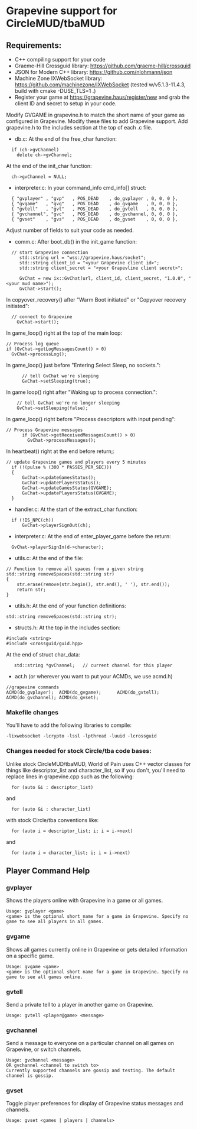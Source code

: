 # Grapevine support for CircleMUD/tbaMUD

## Requirements:
- C++ compiling support for your code
- Graeme-Hill Crossguid library: https://github.com/graeme-hill/crossguid
- JSON for Modern C++ library: https://github.com/nlohmann/json
- Machine Zone IXWebSocket library: https://github.com/machinezone/IXWebSocket (tested w/v5.1.3-11.4.3, build with cmake -DUSE_TLS=1 .)
- Register your game at https://grapevine.haus/register/new and grab the client ID and secret to setup in your code.

Modify GVGAME in grapevine.h to match the short name of your game as configured in Grapevine.
Modify these files to add Grapevine support. Add grapevine.h to the includes section at the top of each .c file.
* db.c:
At the end of the free_char function:
```
  if (ch->gvChannel)
    delete ch->gvChannel;
```   
At the end of the init_char function:
```
  ch->gvChannel = NULL;
```
* interpreter.c:
In your command_info cmd_info[] struct:
```
  { "gvplayer" , "gvp"   , POS_DEAD    , do_gvplayer , 0, 0, 0 },
  { "gvgame"   , "gvg"   , POS_DEAD    , do_gvgame   , 0, 0, 0 },
  { "gvtell"   , "gvt"   , POS_DEAD    , do_gvtell   , 0, 0, 0 },
  { "gvchannel", "gvc"   , POS_DEAD    , do_gvchannel, 0, 0, 0 },
  { "gvset"    , "gvs"   , POS_DEAD    , do_gvset    , 0, 0, 0 },
```
Adjust number of fields to suit your code as needed.

* comm.c:
After boot_db() in the init_game function:
```
  // start Grapevine connection
     std::string url = "wss://grapevine.haus/socket";
     std::string client_id = "<your Grapevine client id>";
     std::string client_secret = "<your Grapevline client secret>";

     GvChat = new ix::GvChat(url, client_id, client_secret, "1.0.0", "<your mud name>");
     GvChat->start();
```
In copyover_recovery() after "Warm Boot initiated" or "Copyover recovery initiated":
```
  // connect to Grapevine
	GvChat->start();
```
In game_loop() right at the top of the main loop:
```
// Process log queue
if (GvChat->getLogMessagesCount() > 0)
  GvChat->processLog();
```
In game_loop() just before "Entering Select Sleep, no sockets.":
```
      // tell GvChat we're sleeping
      GvChat->setSleeping(true);
```
In game loop() right after "Waking up to process connection.":
```
    // tell GvChat we're no longer sleeping
    GvChat->setSleeping(false);
```
In game_loop() right before "Process descriptors with input pending":
```
// Process Grapevine messages
      if (GvChat->getReceivedMessagesCount() > 0)
        GvChat->processMessages();
```
In heartbeat() right at the end before return;:
```
// update Grapevine games and players every 5 minutes
  if (!(pulse % (300 * PASSES_PER_SEC)))
  {
      GvChat->updateGamesStatus();
      GvChat->updatePlayersStatus();
      GvChat->updateGamesStatus(GVGAME);
      GvChat->updatePlayersStatus(GVGAME);
  }
 ```
* handler.c:
At the start of the extract_char function:
```
  if (!IS_NPC(ch))
      GvChat->playerSignOut(ch);
```
* interpreter.c:
At the end of enter_player_game before the return:
```
  GvChat->playerSignIn(d->character);
```
* utils.c:
At the end of the file:
```
// Function to remove all spaces from a given string 
std::string removeSpaces(std::string str)  
{ 
    str.erase(remove(str.begin(), str.end(), ' '), str.end()); 
    return str; 
}
```
* utils.h:
At the end of your function definitions:
```
std::string removeSpaces(std::string str); 
```
* structs.h:
At the top in the includes section:
```
#include <string>
#include <crossguid/guid.hpp>
```
At the end of struct char_data:
```
   std::string *gvChannel;   // current channel for this player
```
* act.h (or wherever you want to put your ACMDs, we use acmd.h)
```
//grapevine commands
ACMD(do_gvplayer);  ACMD(do_gvgame);      ACMD(do_gvtell);
ACMD(do_gvchannel); ACMD(do_gvset);
```
### Makefile changes
You'll have to add the following libraries to compile:
```
-lixwebsocket -lcrypto -lssl -lpthread -luuid -lcrossguid
```
### Changes needed for stock Circle/tba code bases:
Unlike stock CircleMUD/tbaMUD, World of Pain uses C++ vector classes for things like descriptor_list and character_list, so if you don't, you'll need to replace lines in grapevine.cpp such as the following:
```
  for (auto &i : descriptor_list) 
```
and
```
  for (auto &i : character_list)
```
with stock Circle/tba conventions like:
```
  for (auto i = descriptor_list; i; i = i->next)
```
and
```
  for (auto i = character_list; i; i = i->next)
```
## Player Command Help
### gvplayer
Shows the players online with Grapevine in a game or all games.
```
Usage: gvplayer <game>
<game> is the optional short name for a game in Grapevine. Specify no game to see all players in all games.
```
### gvgame
Shows all games currently online in Grapevine or gets detailed information on a specific game.
```
Usage: gvgame <game>
<game> is the optional short name for a game in Grapevine. Specify no game to see all games online.
```
### gvtell
Send a private tell to a player in another game on Grapevine.
```
Usage: gvtell <player@game> <message>
```
### gvchannel
Send a message to everyone on a particular channel on all games on Grapevine, or switch channels.
```
Usage: gvchannel <message>
OR gvchannel <channel to switch to>
Currently supported channels are gossip and testing. The default channel is gossip.
```
### gvset
Toggle player preferences for display of Grapevine status messages and channels.
```
Usage: gvset <games | players | channels>
```
  
